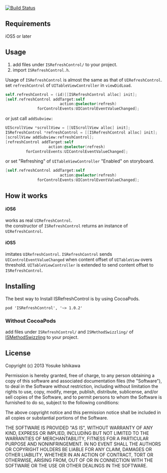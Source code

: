 [![Build Status](https://travis-ci.org/ishkawa/ISRefreshControl.png?branch=develop)](https://travis-ci.org/ishkawa/ISRefreshControl)

## Requirements

iOS5 or later

## Usage 

1. add files under `ISRefreshControl/` to your project.
2. import `ISRefreshControl.h`. 

Usage of `ISRefreshControl` is almost the same as that of `UIRefreshControl`.  
set `refreshControl` of `UITableViewController` in `viewDidLoad`.

```objectivec
self.refreshControl = (id)[[ISRefreshControl alloc] init];
[self.refreshControl addTarget:self
                        action:@selector(refresh)
              forControlEvents:UIControlEventValueChanged];
```

or just call `addSubview:`

```objectivec
UIScrollView *scrollView = [[UIScrollView alloc] init];
ISRefreshControl *refreshControl = [[ISRefreshControl alloc] init];
[scrollView addSubview:refreshControl];
[refreshControl addTarget:self
                   action:@selector(refresh)
         forControlEvents:UIControlEventValueChanged];
```

or set "Refreshing" of `UITableViewController` "Enabled" on storyboard.

```objectivec
[self.refreshControl addTarget:self
                        action:@selector(refresh)
              forControlEvents:UIControlEventValueChanged];
```

## How it works

#### iOS6

works as real `UIRefreshControl`.  
the constructor of `ISRefreshControl` returns an instance of `UIRefreshControl`.

#### iOS5

imitates `UIRefreshControl`.
`ISRefreshControl` sends `UIControlEventValueChanged` when content offset of `UITableView` overs threshold.
`UITableViewController` is extended to send content offset to `ISRefreshControl`.

## Installing

The best way to Install ISRefreshControl is by using CocoaPods.
```
pod 'ISRefreshControl', '~> 1.0.2'
```

### Without CocoaPods 

add files under `ISRefreshControl/` and `ISMethodSwizzling/` of [ISMethodSwizzling](https://github.com/ishkawa/ISMethodSwizzling) to your project.

## License

Copyright (c) 2013 Yosuke Ishikawa

Permission is hereby granted, free of charge, to any person obtaining a copy of this software and associated documentation files (the "Software"), to deal in the Software without restriction, including without limitation the rights to use, copy, modify, merge, publish, distribute, sublicense, and/or sell copies of the Software, and to permit persons to whom the Software is furnished to do so, subject to the following conditions:

The above copyright notice and this permission notice shall be included in all copies or substantial portions of the Software.

THE SOFTWARE IS PROVIDED "AS IS", WITHOUT WARRANTY OF ANY KIND, EXPRESS OR IMPLIED, INCLUDING BUT NOT LIMITED TO THE WARRANTIES OF MERCHANTABILITY, FITNESS FOR A PARTICULAR PURPOSE AND NONINFRINGEMENT. IN NO EVENT SHALL THE AUTHORS OR COPYRIGHT HOLDERS BE LIABLE FOR ANY CLAIM, DAMAGES OR OTHER LIABILITY, WHETHER IN AN ACTION OF CONTRACT, TORT OR OTHERWISE, ARISING FROM, OUT OF OR IN CONNECTION WITH THE SOFTWARE OR THE USE OR OTHER DEALINGS IN THE SOFTWARE.
